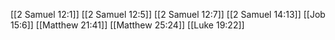 [[2 Samuel 12:1]]
[[2 Samuel 12:5]]
[[2 Samuel 12:7]]
[[2 Samuel 14:13]]
[[Job 15:6]]
[[Matthew 21:41]]
[[Matthew 25:24]]
[[Luke 19:22]]
